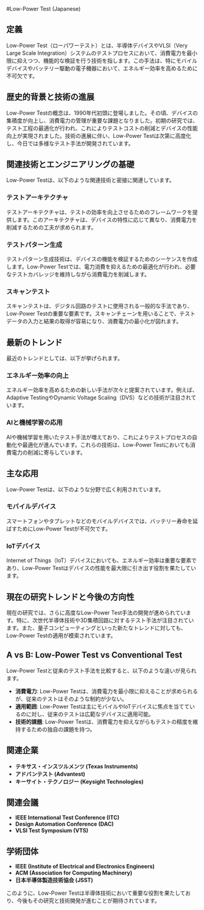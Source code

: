 #Low-Power Test (Japanese)

## 定義
Low-Power Test（ローパワーテスト）とは、半導体デバイスやVLSI（Very Large Scale Integration）システムのテストプロセスにおいて、消費電力を最小限に抑えつつ、機能的な検証を行う技術を指します。この手法は、特にモバイルデバイスやバッテリー駆動の電子機器において、エネルギー効率を高めるために不可欠です。

## 歴史的背景と技術の進展
Low-Power Testの概念は、1990年代初頭に登場しました。その頃、デバイスの集積度が向上し、消費電力の管理が重要な課題となりました。初期の研究では、テスト工程の最適化が行われ、これによりテストコストの削減とデバイスの性能向上が実現されました。技術の進展に伴い、Low-Power Testは次第に高度化し、今日では多様なテスト手法が開発されています。

## 関連技術とエンジニアリングの基礎
Low-Power Testは、以下のような関連技術と密接に関連しています。

### テストアーキテクチャ
テストアーキテクチャは、テストの効率を向上させるためのフレームワークを提供します。このアーキテクチャは、デバイスの特性に応じて異なり、消費電力を削減するための工夫が求められます。

### テストパターン生成
テストパターン生成技術は、デバイスの機能を検証するためのシーケンスを作成します。Low-Power Testでは、電力消費を抑えるための最適化が行われ、必要なテストカバレッジを維持しながら消費電力を削減します。

### スキャンテスト
スキャンテストは、デジタル回路のテストに使用される一般的な手法であり、Low-Power Testの重要な要素です。スキャンチェーンを用いることで、テストデータの入力と結果の取得が容易になり、消費電力の最小化が図れます。

## 最新のトレンド
最近のトレンドとしては、以下が挙げられます。

### エネルギー効率の向上
エネルギー効率を高めるための新しい手法が次々と提案されています。例えば、Adaptive TestingやDynamic Voltage Scaling（DVS）などの技術が注目されています。

### AIと機械学習の応用
AIや機械学習を用いたテスト手法が増えており、これによりテストプロセスの自動化や最適化が進んでいます。これらの技術は、Low-Power Testにおいても消費電力の削減に寄与しています。

## 主な応用
Low-Power Testは、以下のような分野で広く利用されています。

### モバイルデバイス
スマートフォンやタブレットなどのモバイルデバイスでは、バッテリー寿命を延ばすためにLow-Power Testが不可欠です。

### IoTデバイス
Internet of Things（IoT）デバイスにおいても、エネルギー効率は重要な要素であり、Low-Power Testはデバイスの性能を最大限に引き出す役割を果たしています。

## 現在の研究トレンドと今後の方向性
現在の研究では、さらに高度なLow-Power Test手法の開発が進められています。特に、次世代半導体技術や3D集積回路に対するテスト手法が注目されています。また、量子コンピューティングといった新たなトレンドに対しても、Low-Power Testの適用が模索されています。

## A vs B: Low-Power Test vs Conventional Test
Low-Power Testと従来のテスト手法を比較すると、以下のような違いが見られます。

- **消費電力**: Low-Power Testは、消費電力を最小限に抑えることが求められるが、従来のテストはそのような制約が少ない。
- **適用範囲**: Low-Power Testは主にモバイルやIoTデバイスに焦点を当てているのに対し、従来のテストは広範なデバイスに適用可能。
- **技術的課題**: Low-Power Testは、消費電力を抑えながらもテストの精度を維持するための独自の課題を持つ。

## 関連企業
- **テキサス・インスツルメンツ (Texas Instruments)**
- **アドバンテスト (Advantest)**
- **キーサイト・テクノロジー (Keysight Technologies)**

## 関連会議
- **IEEE International Test Conference (ITC)**
- **Design Automation Conference (DAC)**
- **VLSI Test Symposium (VTS)**

## 学術団体
- **IEEE (Institute of Electrical and Electronics Engineers)**
- **ACM (Association for Computing Machinery)**
- **日本半導体製造技術協会 (JSST)**

このように、Low-Power Testは半導体技術において重要な役割を果たしており、今後もその研究と技術開発が進むことが期待されています。